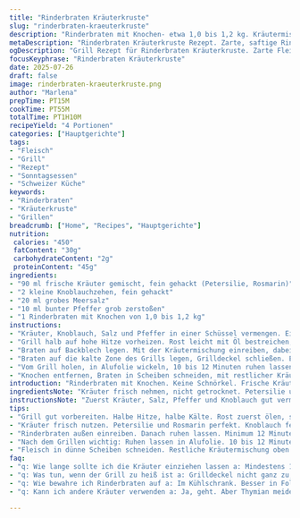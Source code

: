 ```yaml
---
title: "Rinderbraten Kräuterkruste"
slug: "rinderbraten-kraeuterkruste"
description: "Rinderbraten mit Knochen- etwa 1,0 bis 1,2 kg. Kräutermischung: frische Petersilie, Rosmarin. Knoblauch fein gehackt, grobes Meersalz, bunter Pfeffer gemörsert. Auf dem Grill indirekt bei mittelhoher Hitze gegart. Kurz ruhen lassen, Knochen entfernen, in Scheiben schneiden."
metaDescription: "Rinderbraten Kräuterkruste Rezept. Zarte, saftige Rindskeule mit frischen Kräutern grillen. Einfach und köstlich."
ogDescription: "Grill Rezept für Rinderbraten Kräuterkruste. Zarte Fleischscheiben mit kräftiger Kräutermischung einfach zubereiten."
focusKeyphrase: "Rinderbraten Kräuterkruste"
date: 2025-07-26
draft: false
image: rinderbraten-kraeuterkruste.png
author: "Marlena"
prepTime: PT15M
cookTime: PT55M
totalTime: PT1H10M
recipeYield: "4 Portionen"
categories: ["Hauptgerichte"]
tags:
- "Fleisch"
- "Grill"
- "Rezept"
- "Sonntagsessen"
- "Schweizer Küche"
keywords:
- "Rinderbraten"
- "Kräuterkruste"
- "Grillen"
breadcrumb: ["Home", "Recipes", "Hauptgerichte"]
nutrition: 
 calories: "450"
 fatContent: "30g"
 carbohydrateContent: "2g"
 proteinContent: "45g"
ingredients:
- "90 ml frische Kräuter gemischt, fein gehackt (Petersilie, Rosmarin)"
- "2 kleine Knoblauchzehen, fein gehackt"
- "20 ml grobes Meersalz"
- "10 ml bunter Pfeffer grob zerstoßen"
- "1 Rinderbraten mit Knochen von 1,0 bis 1,2 kg"
instructions:
- "Kräuter, Knoblauch, Salz und Pfeffer in einer Schüssel vermengen. Einige Kräuter für später zurückbehalten."
- "Grill halb auf hohe Hitze vorheizen. Rost leicht mit Öl bestreichen, um Anhaften zu verhindern."
- "Braten auf Backblech legen. Mit der Kräutermischung einreiben, dabei etwa 15 ml zurückbehalten fürs Servieren. 12 Minuten ruhen lassen, damit Aromen einziehen."
- "Braten auf die kalte Zone des Grills legen, Grilldeckel schließen. Etwa 55 bis 60 Minuten garen, bis Kerntemperatur rund 56 Grad Celsius erreicht ist."
- "Vom Grill holen, in Alufolie wickeln, 10 bis 12 Minuten ruhen lassen."
- "Knochen entfernen, Braten in Scheiben schneiden, mit restlicher Kräutermischung bestreuen."
introduction: "Rinderbraten mit Knochen. Keine Schnörkel. Frische Kräuter, jeder Menge. Rosmarin statt Thymian. Knoblauch nicht zu groß schneiden, fein. Pfeffer grob gemörsert, gibt Biss. Meersalz statt Guérande. Grill halb an, Hälfte aus. Öl zum Einreiben, wird nicht kleben. Ruhen, ziehen lassen. Indirekt garen, Deckel runter. 56 Grad, rosa, nicht mehr. 12 Minuten Ruhe wahren. Knochen raus. Scheiben schneiden. Wünsche nach mehr Gewürzen vertagen. Einfach, alles gesagt."
ingredientsNote: "Kräuter frisch nehmen, nicht getrocknet. Petersilie und Rosmarin tonangebend, ersetzen Thymian aus dem Original. Knoblauch fein, das bringt leichten Schärfekick, nicht überwältigen. Salz zu grob – Meersalz, grobes Korn – besser als feines, knuspriger und würziger. Pfeffer bunt; gemörsert, nicht pulverisiert, gibt Crunch und Aroma. Mengen leicht angepasst, weniger Salz, dafür kräftigeres Pfefferprofil. Rinderbraten etwas kleiner, 1,0 bis 1,2 kg. Knochen dran lassen, für Geschmack. Öl wird nur auf den Rost gestrichen, nicht aufs Fleisch. Minimaler Aufwand, maximale Wirkung. Rest der Kräutermischung zurückhalten fürs Servieren, frisch und grün oben drauf. Weniger ist mehr, keine komplexen Marinaden oder Pasten. Klarheit im Aroma."
instructionsNote: "Zuerst Kräuter, Salz, Pfeffer und Knoblauch gut vermischen. Nicht zu grob, nicht zu fein. Biss muss bleiben. Salz dosiert, nicht übertreiben. Grill halb auf hohe Hitze, Rost ölen, sonst klebt Fleisch. Braten mit Kräutermischung einreiben, am besten außen. Ganze 12 Minuten ziehen lassen, nicht hektisch. Dann ins indirekte Grillfach, Deckel drauf. Temperaturcheck: 56 Grad Kerntemperatur, rosa, saftig. 55 bis 60 Minuten reichen meist, Temperatur messen! Danach rausholen, ganz wichtig: 10 bis 12 Minuten ruhen lassen, in Alufolie, Saft verteilen. Knochen rausnehmen, bei Ruhezeit geschmeidig. Fleisch in dünne Scheiben schneiden. Kräuterrest oben drauf, gibt frische Farbe und kräftigen Geschmack. Kein schnelles Feuer, kein direktes Grillen, sondern ruhiges Garen. Geduld zahlt sich aus."
tips:
- "Grill gut vorbereiten. Halbe Hitze, halbe Kälte. Rost zuerst ölen, sonst haftet Fleisch. Direkte Hitze vermeiden. Aroma lässt sich entfalten, wenn nicht überhitzt."
- "Kräuter frisch nutzen. Petersilie und Rosmarin perfekt. Knoblauch fein hacken. Nicht übertreiben, sonst überlagert der Geschmack. Perfekte Würze bleibt wichtig. Salz dosiert einsetzen."
- "Rinderbraten außen einreiben. Danach ruhen lassen. Minimum 12 Minuten. Aromen ziehen lassen. Indirekt garen bis 56 Grad. Saftig halten, nicht trocken werden."
- "Nach dem Grillen wichtig: Ruhen lassen in Alufolie. 10 bis 12 Minuten. Saft verteilt sich, macht Fleisch zart. Knochen danach entfernen. Mach's ruhig, kein Stress."
- "Fleisch in dünne Scheiben schneiden. Restliche Kräutermischung oben drauf. Macht was her. Frische, Farbe, Geschmack. Servieren, nicht zu heiß, nicht direkt vom Grill."
faq:
- "q: Wie lange sollte ich die Kräuter einziehen lassen a: Mindestens 12 Minuten. Fühlt sich richtig an. Aroma zieht gleich ein. Kurzes Warten macht viel aus. Kein Hektik."
- "q: Was tun, wenn der Grill zu heiß ist a: Grilldeckel nicht ganz zu, etwas Luft lassen. Indirekt garen, dann erreichen sie die perfekte Temperatur. Kontrollieren, nicht riskieren."
- "q: Wie bewahre ich Rinderbraten auf a: Im Kühlschrank. Besser in Folie. Kühle weiter, mindestens 2 Tage. Aufwärmen sanft machen. Nicht auf der direkten Hitze."
- "q: Kann ich andere Kräuter verwenden a: Ja, geht. Aber Thymian meiden, statt dessen die Kräuter frisch, dann bleibt's geschmacklich gut. Anpassen geht immer."

---
```

